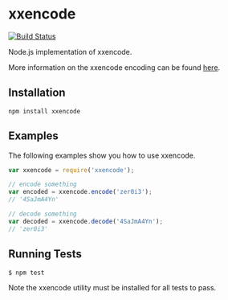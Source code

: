 xxencode
========

[![Build Status](https://travis-ci.org/zer0i3/node-xxencode.svg?branch=master)](https://travis-ci.org/zer0i3/node-xxencode)

Node.js implementation of xxencode.

More information on the xxencode encoding can be found [here](https://en.wikipedia.org/wiki/Xxencoding).

Installation
--------

```shell
npm install xxencode
```
Examples
--------

The following examples show you how to use xxencode.

```javascript
var xxencode = require('xxencode');

// encode something
var encoded = xxencode.encode('zer0i3');
// '4SaJmA4Yn'

// decode something
var decoded = xxencode.decode('4SaJmA4Yn');
// 'zer0i3'
```

Running Tests
----

    $ npm test

Note the xxencode utility must be installed for all tests to pass.
